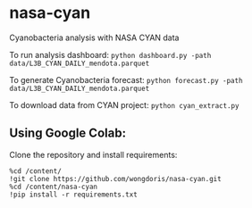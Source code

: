 # nasa-cyan
Cyanobacteria analysis with NASA CYAN data

To run analysis dashboard:
```python dashboard.py -path data/L3B_CYAN_DAILY_mendota.parquet```

To generate Cyanobacteria forecast:
```python forecast.py -path data/L3B_CYAN_DAILY_mendota.parquet```

To download data from CYAN project:
```python cyan_extract.py```

## Using Google Colab:
Clone the repository and install requirements:
```
%cd /content/
!git clone https://github.com/wongdoris/nasa-cyan.git
%cd /content/nasa-cyan
!pip install -r requirements.txt
```